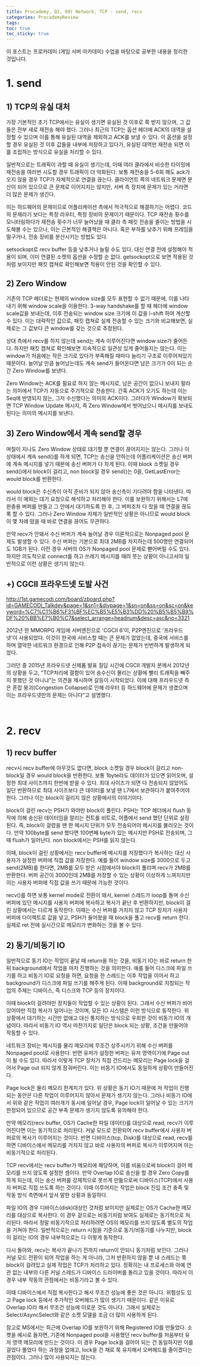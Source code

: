 ```yaml
---
title: Procademy, Q2, 09) Network, TCP - send, recv
categories: ProcademyReview
tags: 
toc: true
toc_sticky: true
---
```


이 포스트는 프로카데미 (게임 서버 아카데미) 수업을 바탕으로 공부한 내용을 정리한 것입니다. 

# **1. send**

## **1) TCP의 유실 대처**

가장 기본적인 초기 TCP에서는 유실이 생기면 유실된 것 이후로 쭉 받지 않으며, 그 값들은 전부 새로 재전송 해야 했다. 그러나 최근의 TCP는 옵션 헤더에 ACK의 대역을 설정할 수 있으며 이를 통해 유실된 대역을 제외하고 ACK를 보낼 수 있다. 이 옵션을 설정할 경우 유실된 것 이후 값들을 내부에 저장하고 있다가, 유실된 대역만 재전송 되면 이를 조립하는 방식으로 유실을 처리할 수 있다.

일반적으로는 트래픽이 과할 때 유실이 생기는데, 이때 여러 클라에서 비슷한 타이밍에 재전송을 여러번 시도할 경우 트래픽이 더 악화된다. 보통 재전송을 5-6회 해도 ack가 오지 않을 경우 TCP가 자체적으로 연결을 끊는다. 클라이언트 쪽의 네트워크 문제면 분산이 되어 있으므로 큰 문제로 이어지지는 않지만, 서버 측 장치에 문제가 있는 거라면 더 많은 문제가 생긴다. 

이는 하드웨어의 문제이므로 어플리케이션 측에서 적극적으로 해결하기는 어렵다. 코드의 문제라기 보다는 특정 라우터, 특정 장비의 문제이기 때문이다. TCP 재전송 횟수를 모니터링하다가 재전송 횟수가 너무 늘어났을 때 클라 측 패킷 전송을 줄이는 방법을 시도해볼 수는 있으나, 이는 근본적인 해결책은 아니다. 혹은 부하를 낮추기 위해 프레임을 떨구거나, 전송 장비를 분산시키는 방법도 있다. 

setsockopt로 recv buffer 등을 낮추거나 늘릴 수도 있다. 대신 연결 전에 설정해야 적용이 되며, 이미 연결된 소켓의 옵션을 수정할 순 없다. getsockopt으로 보면 적용된 것처럼 보이지만 패킷 캡쳐로 확인해보면 적용이 안된 것을 확인할 수 있다. 

## **2) Zero Window**

기존의 TCP 헤더로는 현재의 window size를 모두 표현할 수 없기 때문에, 이를 나타내기 위해 window scale을 이용한다. 3-way handshake를 할 때 헤더에 window scale값을 보내는데, 이후 전송되는 window size 크기에 이 값을 l-shift 하여 계산할 수 있다. 이는 대략적인 값으로, 패킷 캡쳐로 실제 전송할 수 있는 크기와 비교해보면, 실제로는 그 값보다 큰 window를 갖는 것으로 추정된다. 

상대 측에서 recv를 하지 않는데 send는 계속 이루어진다면 window size가 줄어든다. 하지만 패킷 캡쳐로 확인해보면 지속적으로 일관성 있게 줄어들지는 않는다. 이는 window가 처음에는 작은 크기로 있다가 부족해질 때마다 늘리기 구조로 이루어져있기 때문이다. 늘어날 만큼 늘어났는데도 계속 send가 들어온다면 남은 크기가 0이 되는 순간 Zero Window를 보낸다. 

Zero Window는 ACK를 필요로 하지 않는 메시지로, 남은 공간이 없으니 보내지 말라는 의미에서 TCP가 자동으로 주기적으로 전송한다. 간혹 ACK가 오기도 하는데 이는 Seq에 반영되지 않는, 그저 수신했다는 의미의 ACK이다. 그러다가 Window가 확보되면 TCP Window Update 메시지, 즉 Zero Window에서 벗어났으니 메시지를 보내도 된다는 의미의 메시지를 보낸다.  

## **3) Zero Window에서 계속 send할 경우**

며칠이 지나도 Zero Window 상태로 대기할 뿐 연결이 끊어지지는 않는다. 그러나 이 상태에서 계속 send()를 하게 되면, TCP는 송신을 안하는데 어플리케이션은 송신 버퍼에 계속 메시지를 넣기 때문에 송신 버퍼가 다 차게 된다. 이때 block 소켓일 경우 send()에서 block이 걸리고, non block일 경우 send()는 0을, GetLastError는 would block를 반환한다. 

would block은 수신측이 아직 준비가 되지 않아 송신측이 기다려야 함을 나타낸다. 따라서 이 예외는 대기 요청으로 해석하고 처리해야 한다. 이를 보완하기 위해서는 L7에 완충용 버퍼를 만들고 그 안에서 대기하도록 한 후, 그 버퍼조차 다 찼을 때 연결을 끊도록 할 수 있다. 그러나 Zero Window 자체가 일반적인 상황은 아니므로 would block이 몇 차례 떴을 때 바로 연결을 끊어도 무관하다. 

만약 recv가 안돼서 수신 버퍼가 계속 늘어날 경우 이론적으로는 Nonpaged pool 문제도 발생할 수 있다. 수신 버퍼는 기본으로 최대 2MB를 차지하는데 500명만 연결되어도 1GB가 된다. 이런 경우 서버의 OS가 Nonpaged pool 문제로 뻗어버릴 수도 있다. 하지만 의도적으로 connect를 하고 쓰레기 메시지를 때려 붓는 상황이 아니고서야 일반적으로 이런 상황은 생기지 않는다. 

## **+) CGCII 프라우드넷 도발 사건**

http://1st.gamecodi.com/board/zboard.php?id=GAMECODI_Talkdev&page=1&sn1=&divpage=1&sn=on&ss=on&sc=on&keyword=%C7%C1%B6%F3%BF%EC%B5%E5%B3%DD%20%B5%B5%B9%DF%20%BB%E7%B0%C7&select_arrange=headnum&desc=asc&no=3321 

2012년 한 MMORPG 게임에 서버엔진으로 'CGCII 6'이, P2P엔진으로 '프라우드넷'이 사용되었다. 이것이 한국에 서비스할 때는 큰 문제가 없었는데, 중국에 서비스를 하며 열악한 네트워크 환경으로 인해 P2P 접속이 끊기는 문제가 빈번하게 발생하게 되었다. 

그러던 중 2015년 프라우드넷 신제품 발표 질답 시간에 CGCII 개발자 분께서 2012년의 상황을 두고, "TCP처리에 결함이 있어 송수신이 몰리는 상황에 빨리 트래픽을 빼주지 못했던 것 아니냐"는 의견을 제시하며 갈등이 시작되었다. 이에 대해 프라우드넷 측은 혼잡 붕괴(Congestion Collapse)로 인해 라우터 등 하드웨어에 문제가 생겼으며 이는 프라우드넷만의 문제는 아니다"고 설명했다. 

<br/>

# **2. recv**

## **1) recv buffer**

recv시 recv buffer에 아무것도 없다면, block 소켓일 경우 block이 걸리고 non-block일 경우 would block을 반환한다. 보통 1byte라도 데이터가 있으면 읽어오며, 설정한 최대 사이즈까지 한번에 받을 수 있다. 최대 사이즈가 되면 다 전송되지 않았어도 일단 반환하므로 최대 사이즈보다 큰 데이터를 보낼 땐 L7에서 보관하다가 붙여주어야 한다. 그러나 이는 block이 걸리지 않은 상황에서의 이야기이다. 

block이 걸린 recv는 PSH가 와야만 block이 풀린다. PSH는 TCP 헤더에서 flush 동작에 의해 송신된 데이터임을 알리는 컨트롤 비트로, 어플에서 send 했던 단위로 설정된다. 즉, block이 걸렸을 땐 한 메시지 단위가 모두 전송되어야 메시지를 불러오는 것이다. 만약 100byte를 send 했다면 100번째 byte가 있는 메시지만 PSH로 전송되며, 그때 flush가 일어난다. non block에서는 PSH를 읽지 않는다.

이때, block이 걸린 상황에서는 recv buffer에 메시지를 저장했다가 복사하는 대신 사용자가 설정한 버퍼에 직접 값을 저장한다. 예를 들어 window size를 3000으로 두고 send(2MB)를 한다면, 2MB를 모두 받은 시점에서야 block이 풀리며 recv가 2MB를 반환한다. 버퍼 공간이 3000인데 2MB를 저장할 수 있는 상황이 이상하게 느껴지지만 이는 사용자 버퍼에 직접 값을 쓰기 때문에 가능한 것이다. 

recv()를 하면 보통 kernel mode로 전환이 돼서, kernel 스레드가 loop를 돌며 수신 버퍼에 있던 메시지를 사용자 버퍼에 복사하고 복사가 끝난 후 반환하지만, block이 걸린 상황에서는 다르게 동작한다. 이때는 수신 버퍼를 거치지 않고 TCP 장치가 사용자 버퍼에 다이렉트로 값을 넣고, PSH가 들어왔을 때 block을 풀고 recv를 return 한다. 실제로 ret 전에 실시간으로 메모리가 변화하는 것을 볼 수 있다. 

## **2) 동기/비동기 IO**

일반적으로 동기 IO는 작업이 끝날 때 return을 하는 것을, 비동기 IO는 바로 return 한 뒤 background에서 작업을 마저 진행하는 것을 의미한다. 예를 들어 디스크에 파일 쓰기를 하고 비동기 IO로 요청을 하면, 요청을 한 스레드는 이후 작업을 이어서 하고 background가 디스크에 파일 쓰기를 해주게 된다. 이때 background로 지칭되는 작업의 주체는 디바이스, 즉 디스크와 TCP 등의 장치이다.

이때 block이 걸려야만 장치들이 작업할 수 있는 상황이 된다. 그래서 수신 버퍼가 비어있어야만 직접 복사가 일어나는 것이며, 모든 IO 시스템은 이런 방식으로 동작한다. 위 상황에서 대기하는 시간만 없애고 대신 통지하는 방식으로 우회한 것이 비동기 IO의 개념이다. 따라서 비동기 IO 역시 마찬가지로 일단은 block 되는 상황, 조건을 만들어야 작동할 수 있다. 

네트워크 장비는 메시지를 물리 메모리에 무조건 상주시키기 위해 수신 버퍼를 Nonpaged pool로 사용한다. 반면 유저가 설정한 버퍼는 유저 영역이기에 Page out이 될 수도 있다. 따라서 이렇게 TCP 장치가 직접 건드리는 메모리는 Page lock을 걸어서 Page out 되지 않게 잠궈버린다. 이는 비동기 IO에서도 동일하게 상황이 만들어진다. 

Page lock은 물리 메모리 한계치가 있다. 위 상황은 동기 IO기 때문에 저 작업이 진행되는 동안은 다른 작업이 이루어지지 않아서 문제가 생기지 않는다. 그러나 비동기 IO에서 위와 같은 작업이 여러개가 동시에 일어날 경우, Page lock이 일어날 수 있는 크기가 한정되어 있으므로 공간 부족 문제가 생기지 않도록 유의해야 한다. 

만약 메모리(recv buffer, OS가 Cache한 파일 데이터)를 대상으로 read, recv가 이루어진다면 이는 동기적으로 처리된다. 커널 모드로 전환되어 recv buffer에서 사용자 버퍼로의 복사가 이루어지는 것이다. 반면 디바이스(tcp, Disk)를 대상으로 read, recv를 하면 디바이스에서 메모리를 거치지 않고 바로 사용자의 버퍼로 복사가 이루어지며 이는 비동기적으로 처리된다. 

TCP recv에서는 recv buffer가 메모리에 해당하며, 이를 비움으로써 block이 걸어 메모리를 쓰지 않도록 설정한 셈이다. 만약 Overlap IO로 송신을 할 경우 Zero Copy를 하게 되는데, 이는 송신 버퍼를 강제적으로 못쓰게 만듦으로써 디바이스(TCP)에서 사용자 버퍼로 직접 쓰도록 하는 것이다. 이때 이루어지는 작업은 block 진입 조건 충족 및 작동 방식 측면에서 앞서 말한 상황과 동일하다. 

파일 IO의 경우 디바이스(disk)대상인 것처럼 보이지만 실제로는 OS가 Cache한 메모리를 대상으로 복사한다. 이 경우 겉으로는 비동기처럼 보여도 실제로는 동기적으로 처리된다. 따라서 정말 비동기적으로 처리하려면 OS의 메모리를 쓰지 않도록 별도의 작업을 거쳐야 한다. 일반적으로는 return 시점을 기준으로 동기/비동기를 나누지만, block이 걸리는 IO의 경우 내부적으로는 다 이렇게 동작한다. 

다시 돌아와, recv는 복사가 끝나기 전까지 return이 안되니 동기처럼 보인다. 그러나 커널 모드 전환이 되어 작업을 하는 게 아니라, 그저 반환하지 않을 뿐 내 스레드는 쭉 block이 걸려있고 실제 작업은 TCP가 처리하고 있다. 정확히는 내 프로세스와 아예 연관 없는 내부의 다른 커널 스레드가  디바이스 드라이버를 돌리고 있을 것이다. 따라서 이 경우 내부 작동의 관점에서는 비동기라고 볼 수 있다. 

이때 디바이스에서 직접 복사한다고 해서 무조건 성능에 좋은 것은 아니다. 위험성도 있고 Page lock 등에서 추가적인 오버헤드가 많이 생기기 때문이다. 같은 이유로 Overlap IO라 해서 무조건 성능에 이로운 것도 아니다. 그래서 실제로는 Select/AsyncSelect와 같은 소켓 모델을 조금 더 많이 사용하게 된다. 

참고로 MS에서는 최근에 Overlap IO를 보완하기 위해 Registered IO를 만들었다. 소켓을 예시로 들자면, 기존에 Nonpaged pool을 사용했던 recv buffer를 처음부터 유저 영역 메모리에 만드는 것이다. 이 경우 Page lock을 걸어야 되는 건 동일하지만 이를 걸었다 풀었다 하는 과정을 없애고, lock을 건 채로 쭉 유지해서 오버헤드를 줄이겠다는 관점이다. 그러나 많이 사용되지는 않는다. 